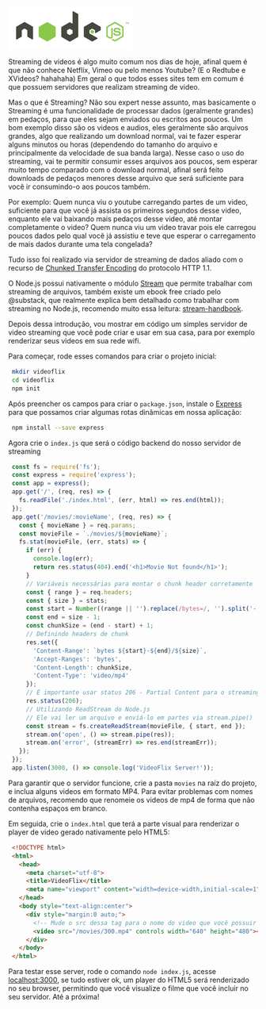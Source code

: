 ![Video Streaming com Node.js](images/nodejs-logo.jpg "Video Streaming com Node.js")

Streaming de videos é algo muito comum nos dias de hoje, afinal quem é que não conhece Netflix, Vimeo ou pelo menos Youtube? (E o Redtube e XVideos? hahahaha) Em geral o que todos esses sites tem em comum é que possuem servidores que realizam streaming de video.

Mas o que é Streaming? Não sou expert nesse assunto, mas basicamente o Streaming é uma funcionalidade de processar dados (geralmente grandes) em pedaços, para que eles sejam enviados ou escritos aos poucos. Um bom exemplo disso são os videos e audios, eles geralmente são arquivos grandes, algo que realizando um download normal, vai te fazer esperar alguns minutos ou horas (dependendo do tamanho do arquivo e principalmente da velocidade de sua banda larga). Nesse caso o uso do streaming, vai te permitir consumir esses arquivos aos poucos, sem esperar muito tempo comparado com o download normal, afinal será feito downloads de pedaços menores desse arquivo que será suficiente para você ir consumindo-o aos poucos também.

Por exemplo: Quem nunca viu o youtube carregando partes de um video, suficiente para que você já assista os primeiros segundos desse video, enquanto ele vai baixando mais pedaços desse video, até montar completamente o video? Quem nunca viu um video travar pois ele carregou poucos dados pelo qual você já assistiu e teve que esperar o carregamento de mais dados durante uma tela congelada?

Tudo isso foi realizado via servidor de streaming de dados aliado com o recurso de [Chunked Transfer Encoding](https://en.wikipedia.org/wiki/Chunked_transfer_encoding) do protocolo HTTP 1.1.

O Node.js possui nativamente o módulo [Stream](https://nodejs.org/api/stream.html) que permite trabalhar com streaming de arquivos, também existe um ebook free criado pelo @substack, que realmente explica bem detalhado como trabalhar com streaming no Node.js, recomendo muito essa leitura: [stream-handbook](https://github.com/substack/stream-handbook).

Depois dessa introdução, vou mostrar em código um simples servidor de video streaming que você pode criar e usar em sua casa, para por exemplo renderizar seus videos em sua rede wifi.

Para começar, rode esses comandos para criar o projeto inicial:

``` bash
 mkdir videoflix
 cd videoflix
 npm init
``` 

Após preencher os campos para criar o `package.json`, instale o [Express](https://expressjs.com/) para que possamos criar algumas rotas dinâmicas em nossa aplicação:

``` bash
 npm install --save express
``` 

Agora crie o `index.js` que será o código backend do nosso servidor de streaming

``` javascript
 const fs = require('fs');
 const express = require('express');
 const app = express();
 app.get('/', (req, res) => {
   fs.readFile('./index.html', (err, html) => res.end(html));
 });
 app.get('/movies/:movieName', (req, res) => {
   const { movieName } = req.params;
   const movieFile = `./movies/${movieName}`;
   fs.stat(movieFile, (err, stats) => {
     if (err) {
       console.log(err);
       return res.status(404).end('<h1>Movie Not found</h1>');
     }
     // Variáveis necessárias para montar o chunk header corretamente
     const { range } = req.headers;
     const { size } = stats;
     const start = Number((range || '').replace(/bytes=/, '').split('-')[0]);
     const end = size - 1;
     const chunkSize = (end - start) + 1;
     // Definindo headers de chunk
     res.set({
       'Content-Range': `bytes ${start}-${end}/${size}`,
       'Accept-Ranges': 'bytes',
       'Content-Length': chunkSize,
       'Content-Type': 'video/mp4'
     });
     // É importante usar status 206 - Partial Content para o streaming funcionar
     res.status(206);
     // Utilizando ReadStream do Node.js
     // Ele vai ler um arquivo e enviá-lo em partes via stream.pipe()
     const stream = fs.createReadStream(movieFile, { start, end });
     stream.on('open', () => stream.pipe(res));
     stream.on('error', (streamErr) => res.end(streamErr));
   });
 });
 app.listen(3000, () => console.log('VideoFlix Server!'));
``` 

Para garantir que o servidor funcione, crie a pasta `movies` na raíz do projeto, e inclua alguns videos em formato MP4\. Para evitar problemas com nomes de arquivos, recomendo que renomeie os videos de mp4 de forma que não contenha espaços em branco.

Em seguida, crie o `index.html` que terá a parte visual para renderizar o player de video gerado nativamente pelo HTML5:

``` html
 <!DOCTYPE html>
 <html>
   <head>
     <meta charset="utf-8">
     <title>VideoFlix</title>
     <meta name="viewport" content="width=device-width,initial-scale=1">
   </head>
   <body style="text-align:center">
     <div style="margin:0 auto;">
       <!-- Mude o src dessa tag para o nome do video que você possuir -->
       <video src="/movies/300.mp4" controls width="640" height="480"></video>
     </div>
   </body>
 </html>
``` 

Para testar esse server, rode o comando `node index.js`, acesse [localhost:3000](http://localhost:3000), se tudo estiver ok, um player do HTML5 será renderizado no seu browser, permitindo que você visualize o filme que você incluir no seu servidor. Até a próxima!